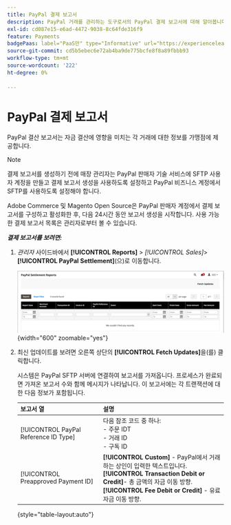 ```yaml
---
title: PayPal 결제 보고서
description: PayPal 거래를 관리하는 도구로서의 PayPal 결제 보고서에 대해 알아봅니다.
exl-id: cd087e15-e6ad-4472-9038-8c64fde316f9
feature: Payments
badgePaas: label="PaaS만" type="Informative" url="https://experienceleague.adobe.com/en/docs/commerce/user-guides/product-solutions" tooltip="Adobe Commerce 온 클라우드 프로젝트(Adobe 관리 PaaS 인프라) 및 온프레미스 프로젝트에만 적용됩니다."
source-git-commit: cd5b5ebec6e72ab4ba9de775bcfe8f8a89fbbb93
workflow-type: tm+mt
source-wordcount: '222'
ht-degree: 0%

---
```


# PayPal 결제 보고서

PayPal 결산 보고서는 자금 결산에 영향을 미치는 각 거래에 대한 정보를 가맹점에 제공합니다.

>[!NOTE]
>
>결제 보고서를 생성하기 전에 매장 관리자는 PayPal 판매자 기술 서비스에 SFTP 사용자 계정을 만들고 결제 보고서 생성을 사용하도록 설정하고 PayPal 비즈니스 계정에서 SFTP를 사용하도록 설정해야 합니다.

Adobe Commerce 및 Magento Open Source은 PayPal 판매자 계정에서 결제 보고서를 구성하고 활성화한 후, 다음 24시간 동안 보고서 생성을 시작합니다. 사용 가능한 결제 보고서 목록은 관리자로부터 볼 수 있습니다.

**_결제 보고서를 보려면:_**

1. _관리자_ 사이드바에서 **[!UICONTROL Reports]** > _[!UICONTROL Sales]_>**[!UICONTROL PayPal Settlement]**(으)로 이동합니다.

   ![PayPal 결제 보고서](../getting-started/assets/reports-sales-paypal-settlement.png){width="600" zoomable="yes"}

1. 최신 업데이트를 보려면 오른쪽 상단의 **[!UICONTROL Fetch Updates]**&#x200B;을(를) 클릭합니다.

   시스템은 PayPal SFTP 서버에 연결하여 보고서를 가져옵니다. 프로세스가 완료되면 가져온 보고서 수와 함께 메시지가 나타납니다. 이 보고서에는 각 트랜잭션에 대한 다음 정보가 포함됩니다.

   | 보고서 열 | 설명 |
   | ------------ | ----------- |
   | [!UICONTROL PayPal Reference ID Type] | 다음 참조 코드 중 하나: <br/>- 주문 IDT<br/>- 거래 ID<br/>- 구독 ID |
   | [!UICONTROL Preapproved Payment ID] | **[!UICONTROL Custom]** - PayPal에서 거래하는 상인이 입력한 텍스트입니다.<br/>**[!UICONTROL Transaction Debit or Credit]**- 총 금액의 자금 이동 방향.<br/>**[!UICONTROL Fee Debit or Credit]** - 유료 자금 이동 방향. |

   {style="table-layout:auto"}
